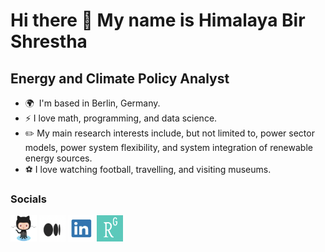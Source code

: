 Hi there 👋 My name is Himalaya Bir Shrestha
======================================

Energy and Climate Policy Analyst
---------------------------------

* 🌍  I'm based in Berlin, Germany.
* ⚡ I love math, programming, and data science.
* ✏️ My main research interests include, but not limited to, power sector models, power system flexibility, and system integration of renewable energy sources.
* ⚽️ I love watching football, travelling, and visiting museums.

### Socials
<p align="left">
  <a href="https://www.github.com/hbshrestha" target="_blank" rel="noreferrer"><img src="icons/Octocat.png" width="42" height="42" /></a>
  <a href="http://www.medium.com/@himalaya.birshrestha" target="_blank" rel="noreferrer"><img src="icons/Medium.png" width="42" height="42" /></a>
  <a href="https://www.linkedin.com/in/hbshrestha/" target="_blank" rel="noreferrer"><img src="icons/LinkedIn.png" width="42" height="42" /></a>
  <a href="https://www.researchgate.net/profile/Himalaya-Shrestha" target="_blank" rel="noreferrer"><img src="icons/ResearchGate.png" width="42" height="42" /></a>
  
</p>

